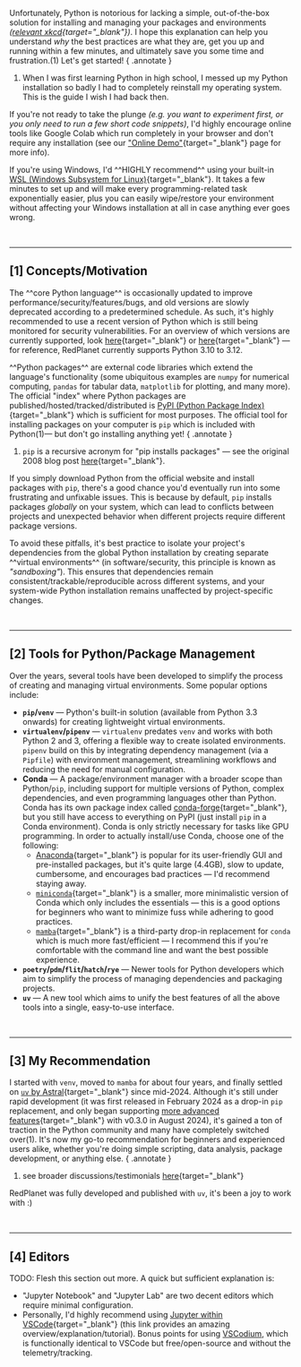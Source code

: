 Unfortunately, Python is notorious for lacking a simple, out-of-the-box solution for installing and managing your packages and environments *([relevant xkcd](https://www.explainxkcd.com/wiki/index.php/1987:_Python_Environment){target="_blank"})*. I hope this explanation can help you understand *why* the best practices are what they are, get you up and running within a few minutes, and ultimately save you some time and frustration.(1) Let's get started!
{ .annotate }

1. When I was first learning Python in high school, I messed up my Python installation so badly I had to completely reinstall my operating system. This is the guide I wish I had back then.

If you're not ready to take the plunge *(e.g. you want to experiment first, or you only need to run a few short code snippets)*, I'd highly encourage online tools like Google Colab which run completely in your browser and don't require any installation (see our ["Online Demo"](./online_demo.md){target="_blank"} page for more info).

If you're using Windows, I'd ^^HIGHLY recommend^^ using your built-in [WSL (Windows Subsystem for Linux)](https://learn.microsoft.com/en-us/windows/wsl/about){target="_blank"}. It takes a few minutes to set up and will make every programming-related task exponentially easier, plus you can easily wipe/restore your environment without affecting your Windows installation at all in case anything ever goes wrong.


&nbsp;

---
## [1] Concepts/Motivation

The ^^core Python language^^ is occasionally updated to improve performance/security/features/bugs, and old versions are slowly deprecated according to a predetermined schedule. As such, it's highly recommended to use a recent version of Python which is still being monitored for security vulnerabilities. For an overview of which versions are currently supported, look [here](https://devguide.python.org/versions){target="_blank"} or [here](https://endoflife.date/python){target="_blank"} — for reference, RedPlanet currently supports Python 3.10 to 3.12.

^^Python packages^^ are external code libraries which extend the language's functionality (some ubiquitous examples are `numpy` for numerical computing, `pandas` for tabular data, `matplotlib` for plotting, and many more). The official "index" where Python packages are published/hosted/tracked/distributed is [PyPI (Python Package Index)](https://pypi.org/){target="_blank"} which is sufficient for most purposes. The official tool for installing packages on your computer is `pip` which is included with Python(1)— but don't go installing anything yet!
{ .annotate }

1. `pip` is a recursive acronym for "pip installs packages" — see the original 2008 blog post [here](https://ianbicking.org/blog/2008/10/pyinstall-is-dead-long-live-pip.html){target="_blank"}.

If you simply download Python from the official website and install packages with `pip`, there's a good chance you'd eventually run into some frustrating and unfixable issues. This is because by default, `pip` installs packages *globally* on your system, which can lead to conflicts between projects and unexpected behavior when different projects require different package versions.

To avoid these pitfalls, it's best practice to isolate your project's dependencies from the global Python installation by creating separate ^^virtual environments^^ (in software/security, this principle is known as *"sandboxing"*). This ensures that dependencies remain consistent/trackable/reproducible across different systems, and your system-wide Python installation remains unaffected by project-specific changes.


&nbsp;

---
## [2] Tools for Python/Package Management

Over the years, several tools have been developed to simplify the process of creating and managing virtual environments. Some popular options include:

- **`pip`/`venv`** — Python's built-in solution (available from Python 3.3 onwards) for creating lightweight virtual environments.
- **`virtualenv`/`pipenv`** — `virtualenv` predates `venv` and works with both Python 2 and 3, offering a flexible way to create isolated environments. `pipenv` build on this by integrating dependency management (via a `Pipfile`) with environment management, streamlining workflows and reducing the need for manual configuration.
- **Conda** — A package/environment manager with a broader scope than Python/`pip`, including support for multiple versions of Python, complex dependencies, and even programming languages other than Python. Conda has its own package index called [conda-forge](https://conda-forge.org/){target="_blank"}, but you still have access to everything on PyPI (just install `pip` in a Conda environment). Conda is only strictly necessary for tasks like GPU programming. In order to actually install/use Conda, choose one of the following:
    - [Anaconda](https://www.anaconda.com/download){target="_blank"} is popular for its user-friendly GUI and pre-installed packages, but it's quite large (4.4GB), slow to update, cumbersome, and encourages bad practices — I'd recommend staying away.
    - [`miniconda`](https://www.anaconda.com/docs/getting-started/miniconda/main){target="_blank"} is a smaller, more minimalistic version of Conda which only includes the essentials — this is a good options for beginners who want to minimize fuss while adhering to good practices.
    - [`mamba`](https://mamba.readthedocs.io/en/latest/index.html){target="_blank"} is a third-party drop-in replacement for `conda` which is much more fast/efficient — I recommend this if you're comfortable with the command line and want the best possible experience.
- **`poetry`/`pdm`/`flit`/`hatch`/`rye`** — Newer tools for Python developers which aim to simplify the process of managing dependencies and packaging projects.
- **`uv`** — A new tool which aims to unify the best features of all the above tools into a single, easy-to-use interface.


&nbsp;

---
## [3] My Recommendation

I started with `venv`, moved to `mamba` for about four years, and finally settled on [`uv` by Astral](https://docs.astral.sh/uv/){target="_blank"} since mid-2024. Although it's still under rapid development (it was first released in February 2024 as a drop-in `pip` replacement, and only began supporting [more advanced features](https://github.com/astral-sh/uv/blob/main/changelogs/0.3.x.md){target="_blank"} with v0.3.0 in August 2024), it's gained a ton of traction in the Python community and many have completely switched over(1). It's now my go-to recommendation for beginners and experienced users alike, whether you're doing simple scripting, data analysis, package development, or anything else.
{ .annotate }

1. see broader discussions/testimonials [here](https://www.google.com/search?hl=en&q=reddit%20astral%20uv){target="_blank"}

RedPlanet was fully developed and published with `uv`, it's been a joy to work with :)


&nbsp;

---
## [4] Editors

TODO: Flesh this section out more. A quick but sufficient explanation is:

- "Jupyter Notebook" and "Jupyter Lab" are two decent editors which require minimal configuration.
- Personally, I'd highly recommend using [Jupyter within VSCode](https://code.visualstudio.com/docs/datascience/jupyter-notebooks){target="_blank"} (this link provides an amazing overview/explanation/tutorial). Bonus points for using [VSCodium](https://vscodium.com/), which is functionally identical to VSCode but free/open-source and without the telemetry/tracking.
